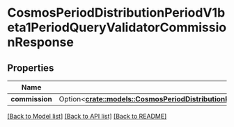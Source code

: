 # CosmosPeriodDistributionPeriodV1beta1PeriodQueryValidatorCommissionResponse

## Properties

Name | Type | Description | Notes
------------ | ------------- | ------------- | -------------
**commission** | Option<[**crate::models::CosmosPeriodDistributionPeriodV1beta1PeriodValidatorAccumulatedCommission**](cosmos.distribution.v1beta1.ValidatorAccumulatedCommission.md)> |  | [optional]

[[Back to Model list]](../README.md#documentation-for-models) [[Back to API list]](../README.md#documentation-for-api-endpoints) [[Back to README]](../README.md)


